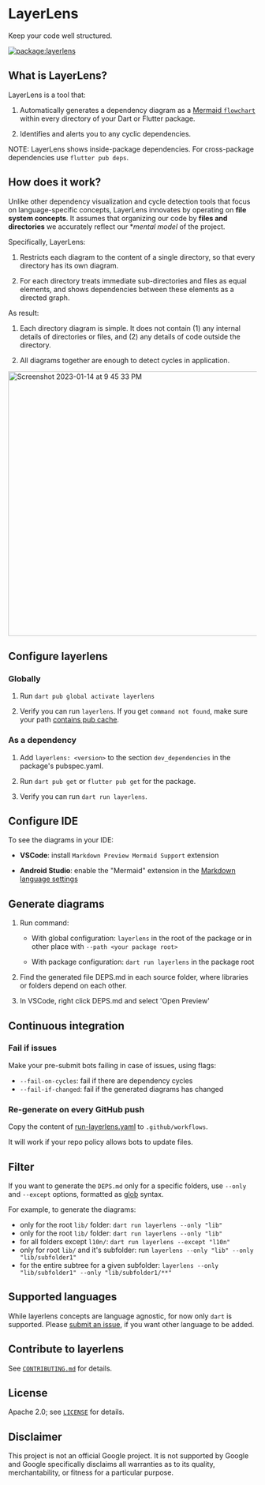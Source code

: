 # LayerLens

Keep your code well structured.

[![package:layerlens](https://img.shields.io/pub/v/layerlens.svg)](https://pub.dev/packages/layerlens)

## What is LayerLens?

LayerLens is a tool that:

1. Automatically generates a dependency diagram as a
[Mermaid `flowchart`](https://mermaid.js.org/syntax/flowchart.html)
within every directory of your Dart or Flutter package.

2. Identifies and alerts you to any cyclic dependencies.

NOTE: LayerLens shows inside-package dependencies. For cross-package dependencies use `flutter pub deps`.

## How does it work?

Unlike other dependency visualization and cycle detection tools that focus on language-specific concepts,
LayerLens innovates by operating on **file system concepts**. It assumes that organizing our code by **files
and directories** we accurately reflect our **mental model* of the project.

Specifically, LayerLens:

1. Restricts each diagram to the content of a single directory,
so that every directory has its own diagram.

3. For each directory treats immediate sub-directories and files as equal elements,
and shows dependencies between these elements as a directed graph.

As result:

1. Each directory diagram is simple. It does not contain (1) any internal details of directories or files, and (2)
any details of code outside the directory.

2. All diagrams together are enough to detect cycles in application.

<img width="536" alt="Screenshot 2023-01-14 at 9 45 33 PM" src="https://user-images.githubusercontent.com/12115586/212524921-5221785f-692d-4464-a230-0f620434e2c5.png">

## Configure layerlens

### Globally

1. Run `dart pub global activate layerlens`

2. Verify you can run `layerlens`. If you get `command not found`, make sure
   your path [contains pub cache](https://dart.dev/tools/pub/cmd/pub-global#running-a-script-from-your-path).

### As a dependency

1. Add `layerlens: <version>` to the section `dev_dependencies` in the package's pubspec.yaml.

2. Run `dart pub get` or `flutter pub get` for the package.

3. Verify you can run `dart run layerlens`.

## Configure IDE

To see the diagrams in your IDE:

- **VSCode**: install `Markdown Preview Mermaid Support` extension

- **Android Studio**: enable the "Mermaid" extension in the
  [Markdown language settings](https://www.jetbrains.com/help/idea/markdown-reference.html)

## Generate diagrams

1. Run command:

   - With global configuration: `layerlens` in the root of the package or
   in other place with `--path <your package root>`

   - With package configuration: `dart run layerlens` in the package root

2. Find the generated file DEPS.md in each source folder, where
   libraries or folders depend on each other.

3. In VSCode, right click DEPS.md and select 'Open Preview'

## Continuous integration

### Fail if issues

Make your pre-submit bots failing in case of issues, using flags:

* `--fail-on-cycles`: fail if there are dependency cycles
* `--fail-if-changed`: fail if the generated diagrams has changed

### Re-generate on every GitHub push

Copy the content of [run-layerlens.yaml](https://github.com/polina-c/layerlens/blob/main/.github/doc/run-layerlens.yaml)
   to `.github/workflows`.

It will work if your repo policy allows bots to update files.

## Filter

If you want to generate the `DEPS.md` only for a specific folders, use `--only` and `--except` options,
formatted as [glob](https://pub.dev/packages/glob) syntax.

For example, to generate the diagrams:

* only for the root `lib/` folder: `dart run layerlens --only "lib"`
* only for the root `lib/` folder: `dart run layerlens --only "lib"`
* for all folders except `l10n/`: `dart run layerlens --except "l10n"`
* only for root `lib/` and it's subfolder: run `layerlens --only "lib" --only "lib/subfolder1"`
* for the entire subtree for a given subfolder: `layerlens --only "lib/subfolder1" --only "lib/subfolder1/**"`

## Supported languages

While layerlens concepts are language agnostic, for now only `dart` is supported.
Please [submit an issue](https://github.com/polina-c/layerlens/issues/new), if you want other language to be added.

## Contribute to layerlens

See [`CONTRIBUTING.md`](CONTRIBUTING.md) for details.

## License

Apache 2.0; see [`LICENSE`](LICENSE) for details.

## Disclaimer

This project is not an official Google project. It is not supported by
Google and Google specifically disclaims all warranties as to its quality,
merchantability, or fitness for a particular purpose.
